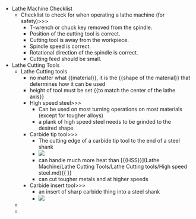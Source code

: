 - Lathe Machine Checklist
    - Checklist to check for when operating a lathe machine (for safety)>>>
        - T-wrench or chuck key removed from the spindle.
        - Position of the cutting tool is correct.
        - Cutting tool is away from the workpiece.
        - Spindle speed is correct.
        - Rotational direction of the spindle is correct.
        - Cutting feed should be small.
- Lathe Cutting Tools
    - Lathe Cutting tools
        - no matter what {{material}}, it is the {{shape of the material}} that determines how it can be used
        - height of tool must be set {{to match the center of the lathe axis}} 
        - High speed steel>>>
            - Can be used on most turning operations on most materials (except for tougher alloys)
            - a plank of high speed steel needs to be grinded to the desired shape
        - Carbide tip tool>>>
            - The cutting edge of a carbide tip tool to the end of a steel shank
            - ![](https://remnote-user-data.s3.amazonaws.com/Y0w8rVcGWKTWPlYSMwJAIRqI9XZX1HR-tvJ34QvZBkQSxP6aEr83OUWBDTYe0T5Yrp7j5lJ4wT_Nti4UXRkqW4uYs1EULUagrXFpC6rtzo7xi8YKYl-UuNbRPYuwqdC4.png)
            - can handle much more heat than [{{HSS}}](Lathe Machine/Lathe Cutting Tools/Lathe Cutting tools/High speed steel.md){{ }} 
            - can cut tougher metals and at higher speeds
        - Carbide insert tool>>>
            - an insert of sharp carbide thing into a steel shank
            - ![](https://remnote-user-data.s3.amazonaws.com/3xoi-n3qNxGqonTo4Ib--vhyXfjJMsFTeTKux9D-FmuJsB0GR5C5oKTo6g1RpW4NrSKUIPWbPjYaZNAOiScXflsksn6VXJ-QomrstPAQEz0WEYvSleVyyPldKaJ3LXEq.png) 
    - 
    - 
